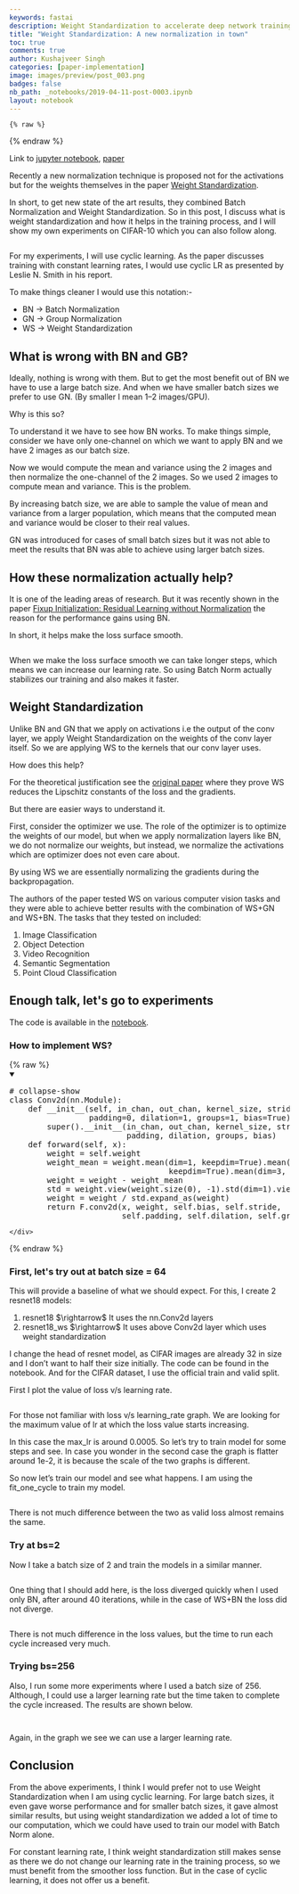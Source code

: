```yaml
---
keywords: fastai
description: Weight Standardization to accelerate deep network training. WS is targeted at the micro-batch training setting where each GPU has 1-2 batches of data.
title: "Weight Standardization: A new normalization in town"
toc: true
comments: true
author: Kushajveer Singh
categories: [paper-implementation]
image: images/preview/post_003.png
badges: false
nb_path: _notebooks/2019-04-11-post-0003.ipynb
layout: notebook
---
```


<!--
#################################################
### THIS FILE WAS AUTOGENERATED! DO NOT EDIT! ###
#################################################
# file to edit: _notebooks/2019-04-11-post-0003.ipynb
-->

<div class="container" id="notebook-container">
        
    {% raw %}
    
<div class="cell border-box-sizing code_cell rendered">

</div>
    {% endraw %}

<div class="cell border-box-sizing text_cell rendered"><div class="inner_cell">
<div class="text_cell_render border-box-sizing rendered_html">
<p>Link to <a href="https://github.com/KushajveerSingh/deep_learning/blob/master/deep_learning/paper_implementations/Weight%20Standardization:%20A%20New%20Normalization%20in%20town/Weight%20Standardization%20on%20CIFAR-10.ipynb">jupyter notebook</a>, <a href="https://arxiv.org/abs/1903.10520">paper</a></p>

</div>
</div>
</div>
<div class="cell border-box-sizing text_cell rendered"><div class="inner_cell">
<div class="text_cell_render border-box-sizing rendered_html">
<p>Recently a new normalization technique is proposed not for the activations but for the weights themselves in the paper <a href="https://arxiv.org/abs/1903.10520">Weight Standardization</a>.</p>
<p>In short, to get new state of the art results, they combined Batch Normalization and Weight Standardization. So in this post, I discuss what is weight standardization and how it helps in the training process, and I will show my own experiments on CIFAR-10 which you can also follow along.</p>

</div>
</div>
</div>
<div class="cell border-box-sizing text_cell rendered"><div class="inner_cell">
<div class="text_cell_render border-box-sizing rendered_html">
<p><img src="/blog/images/copied_from_nb/images/post_003/01.jpeg" alt="" title="Figure 1. Taken from the paper. Shows a clear comparison of all normalizations."></p>

</div>
</div>
</div>
<div class="cell border-box-sizing text_cell rendered"><div class="inner_cell">
<div class="text_cell_render border-box-sizing rendered_html">
<p>For my experiments, I will use cyclic learning. As the paper discusses training with constant learning rates, I would use cyclic LR as presented by Leslie N. Smith in his report.</p>
<p>To make things cleaner I would use this notation:-</p>
<ul>
<li>BN -&gt; Batch Normalization</li>
<li>GN -&gt; Group Normalization</li>
<li>WS -&gt; Weight Standardization</li>
</ul>

</div>
</div>
</div>
<div class="cell border-box-sizing text_cell rendered"><div class="inner_cell">
<div class="text_cell_render border-box-sizing rendered_html">
<h2 id="What-is-wrong-with-BN-and-GB?">What is wrong with BN and GB?<a class="anchor-link" href="#What-is-wrong-with-BN-and-GB?"> </a></h2><p>Ideally, nothing is wrong with them. But to get the most benefit out of BN we have to use a large batch size. And when we have smaller batch sizes we prefer to use GN. (By smaller I mean 1–2 images/GPU).</p>
<p>Why is this so?</p>
<p>To understand it we have to see how BN works. To make things simple, consider we have only one-channel on which we want to apply BN and we have 2 images as our batch size.</p>
<p>Now we would compute the mean and variance using the 2 images and then normalize the one-channel of the 2 images. So we used 2 images to compute mean and variance. This is the problem.</p>
<p>By increasing batch size, we are able to sample the value of mean and variance from a larger population, which means that the computed mean and variance would be closer to their real values.</p>
<p>GN was introduced for cases of small batch sizes but it was not able to meet the results that BN was able to achieve using larger batch sizes.</p>

</div>
</div>
</div>
<div class="cell border-box-sizing text_cell rendered"><div class="inner_cell">
<div class="text_cell_render border-box-sizing rendered_html">
<h2 id="How-these-normalization-actually-help?">How these normalization actually help?<a class="anchor-link" href="#How-these-normalization-actually-help?"> </a></h2><p>It is one of the leading areas of research. But it was recently shown in the paper <a href="https://arxiv.org/abs/1901.09321">Fixup Initialization: Residual Learning without Normalization</a> the reason for the performance gains using BN.</p>
<p>In short, it helps make the loss surface smooth.</p>

</div>
</div>
</div>
<div class="cell border-box-sizing text_cell rendered"><div class="inner_cell">
<div class="text_cell_render border-box-sizing rendered_html">
<p><img src="/blog/images/copied_from_nb/images/post_003/02.jpeg" alt="" title="Figure 2. When we train NNs we are in millions of dimensions. Here I show an example of loss varying with only one parameter."></p>

</div>
</div>
</div>
<div class="cell border-box-sizing text_cell rendered"><div class="inner_cell">
<div class="text_cell_render border-box-sizing rendered_html">
<p>When we make the loss surface smooth we can take longer steps, which means we can increase our learning rate. So using Batch Norm actually stabilizes our training and also makes it faster.</p>

</div>
</div>
</div>
<div class="cell border-box-sizing text_cell rendered"><div class="inner_cell">
<div class="text_cell_render border-box-sizing rendered_html">
<h2 id="Weight-Standardization">Weight Standardization<a class="anchor-link" href="#Weight-Standardization"> </a></h2><p>Unlike BN and GN that we apply on activations i.e the output of the conv layer, we apply Weight Standardization on the weights of the conv layer itself. So we are applying WS to the kernels that our conv layer uses.</p>
<p>How does this help?</p>
<p>For the theoretical justification see the <a href="https://arxiv.org/abs/1903.10520">original paper</a> where they prove WS reduces the Lipschitz constants of the loss and the gradients.</p>
<p>But there are easier ways to understand it.</p>
<p>First, consider the optimizer we use. The role of the optimizer is to optimize the weights of our model, but when we apply normalization layers like BN, we do not normalize our weights, but instead, we normalize the activations which are optimizer does not even care about.</p>
<p>By using WS we are essentially normalizing the gradients during the backpropagation.</p>
<p>The authors of the paper tested WS on various computer vision tasks and they were able to achieve better results with the combination of WS+GN and WS+BN. The tasks that they tested on included:</p>
<ol>
<li>Image Classification</li>
<li>Object Detection</li>
<li>Video Recognition</li>
<li>Semantic Segmentation</li>
<li>Point Cloud Classification</li>
</ol>

</div>
</div>
</div>
<div class="cell border-box-sizing text_cell rendered"><div class="inner_cell">
<div class="text_cell_render border-box-sizing rendered_html">
<h2 id="Enough-talk,-let's-go-to-experiments">Enough talk, let's go to experiments<a class="anchor-link" href="#Enough-talk,-let's-go-to-experiments"> </a></h2><p>The code is available in the <a href="https://github.com/KushajveerSingh/deep_learning/blob/master/deep_learning/paper_implementations/Weight%20Standardization:%20A%20New%20Normalization%20in%20town/Weight%20Standardization%20on%20CIFAR-10.ipynb">notebook</a>.</p>

</div>
</div>
</div>
<div class="cell border-box-sizing text_cell rendered"><div class="inner_cell">
<div class="text_cell_render border-box-sizing rendered_html">
<h3 id="How-to-implement-WS?">How to implement WS?<a class="anchor-link" href="#How-to-implement-WS?"> </a></h3>
</div>
</div>
</div>
    {% raw %}
    
<div class="cell border-box-sizing code_cell rendered">
<details class="description" open>
      <summary class="btn btn-sm" data-open="Hide Code" data-close="Show Code"></summary>
        <p><div class="input">

<div class="inner_cell">
    <div class="input_area">
<div class=" highlight hl-ipython3"><pre><span></span><span class="c1"># collapse-show</span>
<span class="k">class</span> <span class="nc">Conv2d</span><span class="p">(</span><span class="n">nn</span><span class="o">.</span><span class="n">Module</span><span class="p">):</span>
    <span class="k">def</span> <span class="fm">__init__</span><span class="p">(</span><span class="bp">self</span><span class="p">,</span> <span class="n">in_chan</span><span class="p">,</span> <span class="n">out_chan</span><span class="p">,</span> <span class="n">kernel_size</span><span class="p">,</span> <span class="n">stride</span><span class="o">=</span><span class="mi">1</span><span class="p">,</span> 
                 <span class="n">padding</span><span class="o">=</span><span class="mi">0</span><span class="p">,</span> <span class="n">dilation</span><span class="o">=</span><span class="mi">1</span><span class="p">,</span> <span class="n">groups</span><span class="o">=</span><span class="mi">1</span><span class="p">,</span> <span class="n">bias</span><span class="o">=</span><span class="kc">True</span><span class="p">):</span>
        <span class="nb">super</span><span class="p">()</span><span class="o">.</span><span class="fm">__init__</span><span class="p">(</span><span class="n">in_chan</span><span class="p">,</span> <span class="n">out_chan</span><span class="p">,</span> <span class="n">kernel_size</span><span class="p">,</span> <span class="n">stride</span><span class="p">,</span> 
                         <span class="n">padding</span><span class="p">,</span> <span class="n">dilation</span><span class="p">,</span> <span class="n">groups</span><span class="p">,</span> <span class="n">bias</span><span class="p">)</span>
    <span class="k">def</span> <span class="nf">forward</span><span class="p">(</span><span class="bp">self</span><span class="p">,</span> <span class="n">x</span><span class="p">):</span>
        <span class="n">weight</span> <span class="o">=</span> <span class="bp">self</span><span class="o">.</span><span class="n">weight</span>
        <span class="n">weight_mean</span> <span class="o">=</span> <span class="n">weight</span><span class="o">.</span><span class="n">mean</span><span class="p">(</span><span class="n">dim</span><span class="o">=</span><span class="mi">1</span><span class="p">,</span> <span class="n">keepdim</span><span class="o">=</span><span class="kc">True</span><span class="p">)</span><span class="o">.</span><span class="n">mean</span><span class="p">(</span><span class="n">dim</span><span class="o">=</span><span class="mi">2</span><span class="p">,</span>
                                  <span class="n">keepdim</span><span class="o">=</span><span class="kc">True</span><span class="p">)</span><span class="o">.</span><span class="n">mean</span><span class="p">(</span><span class="n">dim</span><span class="o">=</span><span class="mi">3</span><span class="p">,</span> <span class="n">keepdim</span><span class="o">=</span><span class="kc">True</span><span class="p">)</span>
        <span class="n">weight</span> <span class="o">=</span> <span class="n">weight</span> <span class="o">-</span> <span class="n">weight_mean</span>
        <span class="n">std</span> <span class="o">=</span> <span class="n">weight</span><span class="o">.</span><span class="n">view</span><span class="p">(</span><span class="n">weight</span><span class="o">.</span><span class="n">size</span><span class="p">(</span><span class="mi">0</span><span class="p">),</span> <span class="o">-</span><span class="mi">1</span><span class="p">)</span><span class="o">.</span><span class="n">std</span><span class="p">(</span><span class="n">dim</span><span class="o">=</span><span class="mi">1</span><span class="p">)</span><span class="o">.</span><span class="n">view</span><span class="p">(</span><span class="o">-</span><span class="mi">1</span><span class="p">,</span><span class="mi">1</span><span class="p">,</span><span class="mi">1</span><span class="p">,</span><span class="mi">1</span><span class="p">)</span><span class="o">+</span><span class="mf">1e-5</span>
        <span class="n">weight</span> <span class="o">=</span> <span class="n">weight</span> <span class="o">/</span> <span class="n">std</span><span class="o">.</span><span class="n">expand_as</span><span class="p">(</span><span class="n">weight</span><span class="p">)</span>
        <span class="k">return</span> <span class="n">F</span><span class="o">.</span><span class="n">conv2d</span><span class="p">(</span><span class="n">x</span><span class="p">,</span> <span class="n">weight</span><span class="p">,</span> <span class="bp">self</span><span class="o">.</span><span class="n">bias</span><span class="p">,</span> <span class="bp">self</span><span class="o">.</span><span class="n">stride</span><span class="p">,</span>
                        <span class="bp">self</span><span class="o">.</span><span class="n">padding</span><span class="p">,</span> <span class="bp">self</span><span class="o">.</span><span class="n">dilation</span><span class="p">,</span> <span class="bp">self</span><span class="o">.</span><span class="n">groups</span><span class="p">)</span>
</pre></div>

    </div>
</div>
</div>
</p>
    </details>
</div>
    {% endraw %}

<div class="cell border-box-sizing text_cell rendered"><div class="inner_cell">
<div class="text_cell_render border-box-sizing rendered_html">
<h3 id="First,-let's-try-out-at-batch-size-=-64">First, let's try out at batch size = 64<a class="anchor-link" href="#First,-let's-try-out-at-batch-size-=-64"> </a></h3><p>This will provide a baseline of what we should expect. For this, I create 2 resnet18 models:</p>
<ol>
<li>resnet18 $\rightarrow$ It uses the nn.Conv2d layers</li>
<li>resnet18_ws $\rightarrow$ It uses above Conv2d layer which uses weight standardization</li>
</ol>
<p>I change the head of resnet model, as CIFAR images are already 32 in size and I don’t want to half their size initially. The code can be found in the notebook. And for the CIFAR dataset, I use the official train and valid split.</p>
<p>First I plot the value of loss v/s learning rate.</p>

</div>
</div>
</div>
<div class="cell border-box-sizing text_cell rendered"><div class="inner_cell">
<div class="text_cell_render border-box-sizing rendered_html">
<p><img src="/blog/images/copied_from_nb/images/post_003/03.jpeg" alt="" title="Figure 3. Learning rate finder result with bs=64."></p>

</div>
</div>
</div>
<div class="cell border-box-sizing text_cell rendered"><div class="inner_cell">
<div class="text_cell_render border-box-sizing rendered_html">
<p>For those not familiar with loss v/s learning_rate graph. We are looking for the maximum value of lr at which the loss value starts increasing.</p>
<p>In this case the max_lr is around 0.0005. So let’s try to train model for some steps and see. In case you wonder in the second case the graph is flatter around 1e-2, it is because the scale of the two graphs is different.</p>
<p>So now let’s train our model and see what happens. I am using the fit_one_cycle to train my model.</p>

</div>
</div>
</div>
<div class="cell border-box-sizing text_cell rendered"><div class="inner_cell">
<div class="text_cell_render border-box-sizing rendered_html">
<p><img src="/blog/images/copied_from_nb/images/post_003/04.jpeg" alt="" title="Figure 4. Loss values with bs=64"></p>

</div>
</div>
</div>
<div class="cell border-box-sizing text_cell rendered"><div class="inner_cell">
<div class="text_cell_render border-box-sizing rendered_html">
<p>There is not much difference between the two as valid loss almost remains the same.</p>

</div>
</div>
</div>
<div class="cell border-box-sizing text_cell rendered"><div class="inner_cell">
<div class="text_cell_render border-box-sizing rendered_html">
<h3 id="Try-at-bs=2">Try at bs=2<a class="anchor-link" href="#Try-at-bs=2"> </a></h3><p>Now I take a batch size of 2 and train the models in a similar manner.</p>

</div>
</div>
</div>
<div class="cell border-box-sizing text_cell rendered"><div class="inner_cell">
<div class="text_cell_render border-box-sizing rendered_html">
<p><img src="/blog/images/copied_from_nb/images/post_003/05.jpeg" alt="" title="Figure 5. Learning rate finder result with bs=2"></p>

</div>
</div>
</div>
<div class="cell border-box-sizing text_cell rendered"><div class="inner_cell">
<div class="text_cell_render border-box-sizing rendered_html">
<p>One thing that I should add here, is the loss diverged quickly when I used only BN, after around 40 iterations, while in the case of WS+BN the loss did not diverge.</p>

</div>
</div>
</div>
<div class="cell border-box-sizing text_cell rendered"><div class="inner_cell">
<div class="text_cell_render border-box-sizing rendered_html">
<p><img src="/blog/images/copied_from_nb/images/post_003/06.jpeg" alt="" title="Figure 6. Loss values with bs=2"></p>

</div>
</div>
</div>
<div class="cell border-box-sizing text_cell rendered"><div class="inner_cell">
<div class="text_cell_render border-box-sizing rendered_html">
<p>There is not much difference in the loss values, but the time to run each cycle increased very much.</p>

</div>
</div>
</div>
<div class="cell border-box-sizing text_cell rendered"><div class="inner_cell">
<div class="text_cell_render border-box-sizing rendered_html">
<h3 id="Trying-bs=256">Trying bs=256<a class="anchor-link" href="#Trying-bs=256"> </a></h3>
</div>
</div>
</div>
<div class="cell border-box-sizing text_cell rendered"><div class="inner_cell">
<div class="text_cell_render border-box-sizing rendered_html">
<p>Also, I run some more experiments where I used a batch size of 256. Although, I could use a larger learning rate but the time taken to complete the cycle increased. The results are shown below.</p>

</div>
</div>
</div>
<div class="cell border-box-sizing text_cell rendered"><div class="inner_cell">
<div class="text_cell_render border-box-sizing rendered_html">
<p><img src="/blog/images/copied_from_nb/images/post_003/07.jpeg" alt="" title="Figure 7. Learning rate finder result with bs=256"></p>

</div>
</div>
</div>
<div class="cell border-box-sizing text_cell rendered"><div class="inner_cell">
<div class="text_cell_render border-box-sizing rendered_html">
<p><img src="/blog/images/copied_from_nb/images/post_003/08.jpeg" alt="" title="Figure 8. Loss values with bs=256"></p>

</div>
</div>
</div>
<div class="cell border-box-sizing text_cell rendered"><div class="inner_cell">
<div class="text_cell_render border-box-sizing rendered_html">
<p>Again, in the graph we see we can use a larger learning rate.</p>

</div>
</div>
</div>
<div class="cell border-box-sizing text_cell rendered"><div class="inner_cell">
<div class="text_cell_render border-box-sizing rendered_html">
<h2 id="Conclusion">Conclusion<a class="anchor-link" href="#Conclusion"> </a></h2><p>From the above experiments, I think I would prefer not to use Weight Standardization when I am using cyclic learning. For large batch sizes, it even gave worse performance and for smaller batch sizes, it gave almost similar results, but using weight standardization we added a lot of time to our computation, which we could have used to train our model with Batch Norm alone.</p>
<p>For constant learning rate, I think weight standardization still makes sense as there we do not change our learning rate in the training process, so we must benefit from the smoother loss function. But in the case of cyclic learning, it does not offer us a benefit.</p>

</div>
</div>
</div>
</div>
 

